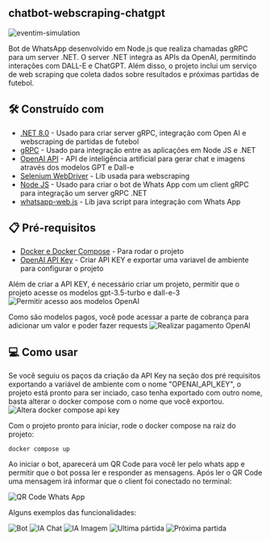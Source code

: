 ## chatbot-webscraping-chatgpt

![eventim-simulation](https://github.com/user-attachments/assets/e6e94927-a182-42da-89d1-1afc3a702d78)


Bot de WhatsApp desenvolvido em Node.js que realiza chamadas gRPC para um server .NET. O server .NET integra as APIs da OpenAI, permitindo interações com DALL-E e ChatGPT. Além disso, o projeto inclui um serviço de web scraping que coleta dados sobre resultados e próximas partidas de futebol.


## 🛠️ Construído com

* [.NET 8.0](https://learn.microsoft.com/pt-br/dotnet/core/whats-new/dotnet-8/overview) - Usado para criar server gRPC, integração com Open AI e webscraping de partidas de futebol
* [gRPC](https://grpc.io/) - Usado para integração entre as aplicações em Node JS e .NET
* [OpenAI API](https://platform.openai.com/docs/overview) - API de inteligência artificial para gerar chat e imagens através dos modelos GPT e Dall-e
* [Selenium WebDriver](https://www.selenium.dev/documentation/webdriver/) - Lib usada para webscraping
* [Node JS](https://nodejs.org/pt) - Usado para criar o bot de Whats App com um client gRPC para integração um server gRPC .NET
* [whatsapp-web.js](https://wwebjs.dev/) - Lib java script para integração com Whats App

## 📋 Pré-requisitos

* [Docker e Docker Compose](https://www.docker.com/) - Para rodar o projeto
* [OpenAI API Key](https://platform.openai.com/docs/quickstart/create-and-export-an-api-key) - Criar API KEY e exportar uma variavel de ambiente para configurar o projeto

Além de criar a API KEY, é necessário criar um projeto, permitir que o projeto acesse os modelos gpt-3.5-turbo e dall-e-3
![Permitir acesso aos modelos OpenAI](assets/models.png)

Como são modelos pagos, você pode acessar a parte de cobrança para adicionar um valor e poder fazer requests
![Realizar pagamento OpenAI](assets/billing.png)


## 💻 Como usar

Se você seguiu os paços da criação da API Key na seção dos pré requisitos exportando a variável de ambiente com o nome "OPENAI_API_KEY", o projeto está pronto para ser inciado, caso tenha exportado com outro nome, basta alterar o docker compose com o nome que você exportou.
![Altera docker compose api key](assets/docker-compose-apikey.png)

Com o projeto pronto para iniciar, rode o docker compose na raiz do projeto:
```
docker compose up
```

Ao iniciar o bot, aparecerá um QR Code para você ler pelo whats app e permitir que o bot possa ler e responder as mensagens. Após ler o QR Code uma mensagem irá informar que o client foi conectado no terminal:

![QR Code Whats App](assets/qr-code-wp.png)

Alguns exemplos das funcionalidades:

![Bot](assets/bot.png)
![IA Chat](assets/ia-chat.png)
![IA Imagem](assets/ia-imagem.png)
![Ultima pártida](assets/ultima-partida.png)
![Próxima partida](assets/proxima-partida.png)